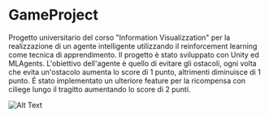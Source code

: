 # GameProject
Progetto universitario del corso "Information Visualizzation" per la realizzazione di un agente intelligente utilizzando il reinforcement learning come tecnica di apprendimento. 
Il progetto è stato sviluppato con Unity ed MLAgents. L'obiettivo dell'agente è quello di evitare gli ostacoli, ogni volta che evita un'ostacolo aumenta lo score di 1 punto, altrimenti diminuisce di 1 punto. É stato implementato un ulteriore feature per la ricompensa con ciliege lungo il tragitto aumentando lo score di 2 punti.

![Alt Text](https://github.com/AntonioCimino/GameProject/blob/master/example.gif)
